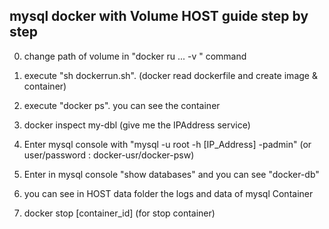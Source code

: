 ## mysql docker with Volume HOST guide step by step

0. change path of volume in "docker ru ... -v " command 
1. execute "sh dockerrun.sh". (docker read dockerfile and create image & container)
2. execute "docker ps". you can see the container 
3. docker inspect my-dbl (give me the IPAddress service)
4. Enter mysql console with "mysql -u root -h [IP_Address] -padmin" (or user/password : docker-usr/docker-psw)
5. Enter in mysql console "show databases" and you can see "docker-db"
6. you can see in HOST data folder the logs and data of mysql Container
    
7. docker stop [container_id]  (for stop container)

